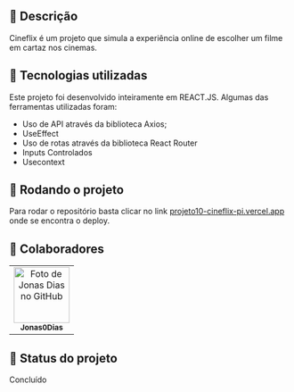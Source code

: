 
## :memo: Descrição
Cineflix é um projeto que simula a experiência online de escolher um filme em cartaz nos cinemas.

## :wrench: Tecnologias utilizadas
Este projeto foi desenvolvido inteiramente em REACT.JS. Algumas das ferramentas utilizadas foram:

* Uso de API através da biblioteca Axios;
* UseEffect
* Uso de rotas através da biblioteca React Router
* Inputs Controlados
* Usecontext


## :rocket: Rodando o projeto
Para rodar o repositório basta clicar no link <a href="https://projeto10-cineflix-pi.vercel.app/"> projeto10-cineflix-pi.vercel.app</a> onde se encontra o deploy.


## :handshake: Colaboradores
<table>
  <tr>
    <td align="center">
      <a href="https://github.com/Jonas0Dias">
        <img src='https://avatars.githubusercontent.com/u/115515669?s=400&u=363675950512693d721429c523016107f76504e9&v=4' width="100px;" alt="Foto de Jonas Dias no GitHub"/><br>
        <sub>
          <b>Jonas0Dias</b>
        </sub>
      </a>
    </td>
  </tr>
</table>

## :dart: Status do projeto
Concluído
